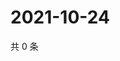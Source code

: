 # 2021-10-24

共 0 条

<!-- BEGIN -->
<!-- 最后更新时间 Sun Oct 24 2021 07:14:49 GMT+0800 (China Standard Time) -->

<!-- END -->
